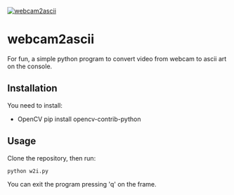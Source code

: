 [![webcam2ascii](https://gifs.com/gif/webcam2ascii-k83AZ6)](https://youtu.be/DdrlGsCBmo8)

# webcam2ascii

For fun, a simple python program to convert video from webcam to ascii art on the console.

## Installation

You need to install:

- OpenCV
  pip install opencv-contrib-python

## Usage

Clone the repository, then run:

```python
python w2i.py
```

You can exit the program pressing 'q' on the frame.
